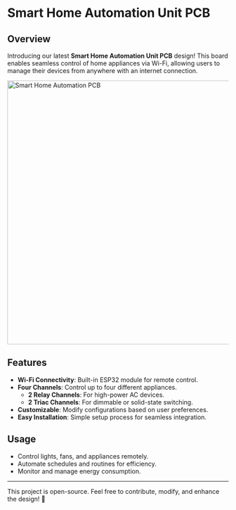 # Smart Home Automation Unit PCB

## Overview
Introducing our latest **Smart Home Automation Unit PCB** design! This board enables seamless control of home appliances via Wi-Fi, allowing users to manage their devices from anywhere with an internet connection. 

<img src="image.jpg" alt="Smart Home Automation PCB" width="600">

## Features
- **Wi-Fi Connectivity**: Built-in ESP32 module for remote control.
- **Four Channels**: Control up to four different appliances.
  - **2 Relay Channels**: For high-power AC devices.
  - **2 Triac Channels**: For dimmable or solid-state switching.
- **Customizable**: Modify configurations based on user preferences.
- **Easy Installation**: Simple setup process for seamless integration.

## Usage
- Control lights, fans, and appliances remotely.
- Automate schedules and routines for efficiency.
- Monitor and manage energy consumption.

---

This project is open-source. Feel free to contribute, modify, and enhance the design! 🚀
